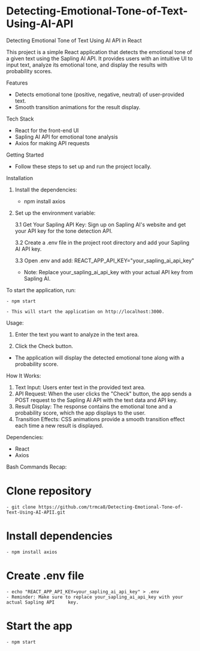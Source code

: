 # Detecting-Emotional-Tone-of-Text-Using-AI-API
Detecting Emotional Tone of Text Using AI API in React

This project is a simple React application that detects the emotional tone of a given text using the Sapling AI API. It provides users with an intuitive UI to input text, analyze its emotional tone, and display the results with probability scores.

Features
  - Detects emotional tone (positive, negative, neutral) of user-provided text.
  - Smooth transition animations for the result display.

Tech Stack
  - React for the front-end UI
  - Sapling AI API for emotional tone analysis
  - Axios for making API requests

Getting Started
  - Follow these steps to set up and run the project locally.

Installation

  1. Install the dependencies:
     - npm install axios

  2. Set up the environment variable:

     3.1 Get Your Sapling API Key: Sign up on Sapling AI's website and get your API key for the tone detection API.

     3.2 Create a .env file in the project root directory and add your Sapling AI API key.
     
     3.3 Open .env and add: REACT_APP_API_KEY="your_sapling_ai_api_key"
     
     - Note: Replace your_sapling_ai_api_key with your actual API key from Sapling AI.

To start the application, run:

    - npm start
    
    - This will start the application on http://localhost:3000.

Usage:

  1. Enter the text you want to analyze in the text area.
     
  2. Click the Check button.
     
  - The application will display the detected emotional tone along with a probability score.

How It Works:
  1. Text Input: Users enter text in the provided text area.
  2. API Request: When the user clicks the "Check" button, the app sends a POST request to the Sapling AI API with the text data and API key.
  3. Result Display: The response contains the emotional tone and a probability score, which the app displays to the user.
  4. Transition Effects: CSS animations provide a smooth transition effect each time a new result is displayed.

Dependencies:
  - React
  - Axios

Bash Commands Recap:
  # Clone repository
    - git clone https://github.com/trmca8/Detecting-Emotional-Tone-of-Text-Using-AI-APII.git

  # Install dependencies
    - npm install axios

  # Create .env file
    - echo "REACT_APP_API_KEY=your_sapling_ai_api_key" > .env
    - Reminder: Make sure to replace your_sapling_ai_api_key with your actual Sapling API     key.

  # Start the app
    - npm start


  

  



     
     


